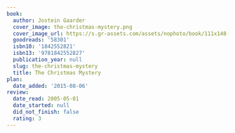 ```yaml
---
book:
  author: Jostein Gaarder
  cover_image: the-christmas-mystery.png
  cover_image_url: https://s.gr-assets.com/assets/nophoto/book/111x148-bcc042a9c91a29c1d680899eff700a03.png
  goodreads: '58301'
  isbn10: '1842552821'
  isbn13: '9781842552827'
  publication_year: null
  slug: the-christmas-mystery
  title: The Christmas Mystery
plan:
  date_added: '2015-08-06'
review:
  date_read: 2005-05-01
  date_started: null
  did_not_finish: false
  rating: 3
---
```

